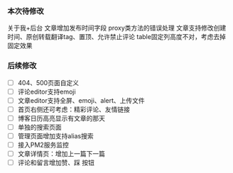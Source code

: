 ### 本次待修改
关于我+后台
文章增加发布时间字段
proxy类方法的错误处理
文章支持修改创建时间、原创转载翻译tag、置顶、允许禁止评论
table固定列高度不对，考虑去掉固定效果

### 后续修改
- [ ] 404、500页面自定义
- [ ] 评论editor支持emoji
- [ ] 文章editor支持全屏、emoji、alert、上传文件
- [ ] 首页右侧还可考虑：精彩评论、友情链接
- [ ] 博客日历高亮显示有文章的那天
- [ ] 单独的搜索页面
- [ ] 管理页面增加支持alias搜索
- [ ] 接入PM2服务监控
- [ ] 文章详情页：增加上一篇下一篇
- [ ] 评论和留言增加赞、踩 按钮